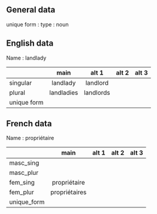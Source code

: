 ## General data

unique form :
type : noun

## English data

Name : landlady

|             |    main    |   alt 1   | alt 2 | alt 3 |
| :---------- | :--------: | :-------: | :---: | ----- |
| singular    |  landlady  | landlord  |       |       |
| plural      | landladies | landlords |       |       |
| unique form |            |           |       |       |

## French data

Name : propriétaire

|             |     main      | alt 1 | alt 2 | alt 3 |
| :---------- | :-----------: | :---: | :---: | :---: |
| masc_sing   |               |       |       |       |
| masc_plur   |               |       |       |       |
| fem_sing    | propriétaire  |       |       |       |
| fem_plur    | propriétaires |       |       |       |
| unique_form |               |       |       |       |


